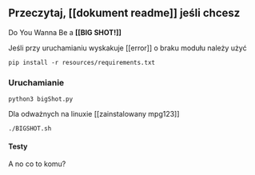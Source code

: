 ## Przeczytaj, [[dokument readme]] jeśli chcesz

Do You Wanna Be a **[[BIG SHOT!]]**

Jeśli przy uruchamianiu wyskakuje [[error]] o braku modułu należy użyć

`pip install -r resources/requirements.txt`

### Uruchamianie

`python3 bigShot.py`

Dla odważnych na linuxie [[zainstalowany mpg123]]

`./BIGSHOT.sh`


#### Testy
A no co to komu?